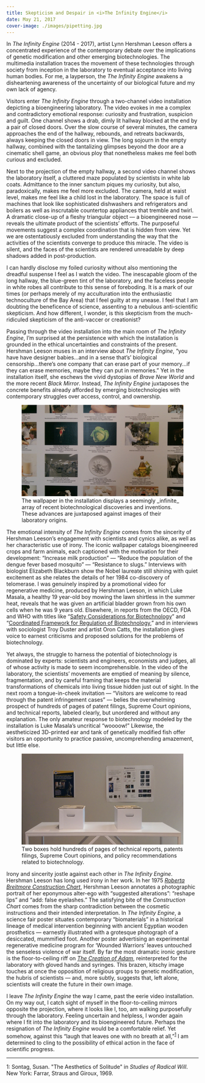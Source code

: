 ```yaml
---
title: Skepticism and Despair in <i>The Infinity Engine</i>
date: May 21, 2017
cover-image: ./images/pipetting.jpg
---
```


[Roberta Breitmore Construction Chart]: http://www.bitforms.com/leeson/roberta-construction-chart-2
[Safety Considerations for Biotechnology]: http://www.oecd.org/science/biotrack/1958527.pdf
[Coordinated Framework for Regulation of Biotechnology]: https://www.aphis.usda.gov/brs/fedregister/coordinated_framework.pdf
[The Creation of Adam]: https://en.wikipedia.org/wiki/The_Creation_of_Adam 

In _The Infinity Engine_ (2014 - 2017), artist Lynn Hershman Leeson offers a concentrated experience of the contemporary debate over the implications of genetic modification and other emerging biotechnologies. The multimedia installation traces the movement of these technologies through society from inception in the laboratory to eventual acceptance into living human bodies. For me, a layperson, the _The Infinity Engine_ awakens a disheartening awareness of the uncertainty of our biological future and my own lack of agency.

Visitors enter _The Infinity Engine_ through a two-channel video installation depicting a bioengineering laboratory. The video evokes in me a complex and contradictory emotional response: curiosity and frustration, suspicion and guilt. One channel shows a drab, dimly lit hallway blocked at the end by a pair of closed doors. Over the slow course of several minutes, the camera approaches the end of the hallway, rebounds, and retreats backwards, always keeping the closed doors in view. The long sojourn in the empty hallway, combined with the tantalizing glimpses beyond the door are a cinematic shell game, an obvious ploy that nonetheless makes me feel both curious and excluded.

Next to the projection of the empty hallway, a second video channel shows the laboratory itself, a cluttered maze populated by scientists in white lab coats. Admittance to the inner sanctum piques my curiosity, but also, paradoxically, makes me feel more excluded. The camera, held at waist level, makes me feel like a child lost in the laboratory. The space is full of machines that look like sophisticated dishwashers and refrigerators and boilers as well as inscrutable countertop appliances that tremble and twirl. A dramatic close-up of a fleshy triangular object — a bioengineered nose — reveals the ultimate product of the scientists’ efforts. The purposeful movements suggest a complex coordination that is hidden from view. Yet we are ostentatiously excluded from understanding the way that the activities of the scientists converge to produce this miracle. The video is silent, and the faces of the scientists are rendered unreadable by deep shadows added in post-production. 

I can hardly disclose my foiled curiosity without also mentioning the dreadful suspense I feel as I watch the video. The inescapable gloom of the long hallway, the blue-green tint of the laboratory, and the faceless people in white robes all contribute to this sense of foreboding. It is a mark of our times (or perhaps merely of my acculturation into the enthusiastic technoculture of the Bay Area) that I feel guilty at my unease. I feel that I am doubting the beneficence of science, assenting to a nebulous anti-scientific skepticism. And how different, I wonder, is this skepticism from the much-ridiculed skepticism of the anti-vaccer or creationist?

Passing through the video installation into the main room of _The Infinity Engine_, I’m surprised at the persistence with which the installation is grounded in the ethical uncertainties and constraints of the present. Hershman Leeson muses in an interview about _The Infinity Engine_, “you have have designer babies...and in a sense that’s’ biological censorship...there’s one company that can erase part of your memory...if they can erase memories, maybe they can put in memories.” Yet in the installation itself, she eschews the vivid dystopias of _Brave New World_ and the more recent _Black Mirror_. Instead, _The Infinity Engine_ juxtaposes the concrete benefits already afforded by emerging biotechnologies with contemporary struggles over access, control, and ownership.

<figure>
<img src="./images/wallpaper.jpg"></img>
<figcaption>The wallpaper in the installation displays a seemingly _infinite_ array of recent biotechnological discoveries and inventions. These advances are juxtaposed against images of their laboratory origins.</figcaption>
</figure>

The emotional intensity of _The Infinity Engine_ comes from the sincerity of Hershman Leeson’s engagement with scientists and cynics alike, as well as her characteristic use of irony. The iconic wallpaper catalogs bioengineered crops and farm animals, each captioned with the motivation for their development: “Increase milk production” — “Reduce the population of the dengue fever based mosquito” — “Resistance to slugs.” Interviews with biologist Elizabeth Blackburn show the Nobel laureate still shining with quiet excitement as she relates the details of her 1984 co-discovery of telomerase. I was genuinely inspired by a promotional video for regenerative medicine, produced by Hershman Leeson, in which Luke Masala, a healthy 19 year-old boy mowing the lawn shirtless in the summer heat, reveals that he was given an artificial bladder grown from his own cells when he was 9 years old. Elsewhere, in reports from the OECD, FDA and WHO with titles like “[Safety Considerations for Biotechnology][]” and “[Coordinated Framework for Regulation of Biotechnology][],” and in interviews with sociologist Troy Duster and artist Oron Catts, the installation gives voice to earnest criticisms and proposed solutions for the problems of biotechnology.

Yet always, the struggle to harness the potential of biotechnology is dominated by experts: scientists and engineers, economists and judges, all of whose activity is made to seem incomprehensible. In the video of the laboratory, the scientists’ movements are emptied of meaning by silence, fragmentation, and by careful framing that keeps the material transformations of chemicals into living tissue hidden just out of sight. In the next room a tongue-in-cheek invitation — “Visitors are welcome to read through the patent infringement cases” — belies the overwhelming prospect of hundreds of pages of patent filings, Supreme Court opinions, and technical reports, labeled clearly, but unordered and without any explanation. The only amateur response to biotechnology modeled by the installation is Luke Masala’s uncritical “woooow!” Likewise, the aestheticized 3D-printed ear and tank of genetically modified fish offer visitors an opportunity to practice passive, uncomprehending amazement, but little else.

<figure>
<img src="./images/documents.jpg"></img>
<figcaption>Two boxes hold hundreds of pages of technical reports, patents filings, Supreme Court opinions, and policy recommendations related to biotechnology.</figcaption>
</figure>

Irony and sincerity jostle against each other in _The Infinity Engine_. Hershman Leeson has long used irony in her work. In her 1975 _[Roberta Breitmore Construction Chart][]_, Hershman Leeson annotates a photographic portrait of her eponymous alter-ego with “suggested alterations”: “reshape lips” and “add: false eyelashes.” The satisfying bite of the _Construction Chart_ comes from the sharp contradiction between the cosmetic instructions and their intended interpretation. In _The Infinity Engine_, a science fair poster situates contemporary “biomaterials” in a historical lineage of medical intervention beginning with ancient Egyptian wooden prosthetics — earnestly illustrated with a grotesque photograph of a desiccated, mummified foot. Another poster advertising an experimental regenerative medicine program for ‘Wounded Warriors’ leaves untouched the senseless violence of war itself. By far the most dramatic ironic gesture is the floor-to-ceiling riff on _[The Creation of Adam][]_, reinterpreted for the laboratory with gloved hands and syringes. This brazen, kitschy image touches at once the opposition of religious groups to genetic modification, the hubris of scientists — and, more subtly, suggests that, left alone, scientists will create the future in their own image.

I leave _The Infinity Engine_ the way I came, past the eerie video installation. On my way out, I catch sight of myself in the floor-to-ceiling mirrors opposite the projection, where it looks like I, too, am walking purposefully through the laboratory. Feeling uncertain and helpless, I wonder again where I fit into the laboratory and its bioengineered future. Perhaps the resignation of _The Infinity Engine_ would be a comfortable relief. Yet somehow, against this “laugh that leaves one with no breath at all,”<sup>[1](#sontag)</sup> I am determined to cling to the possibility of ethical action in the face of scientific progress.

-----------
  
<a name="sontag">1: </a> Sontag, Susan. "The Aesthetics of Solitude" in _Studies of Radical Will_. New York: Farrar, Straus and Giroux, 1969.

